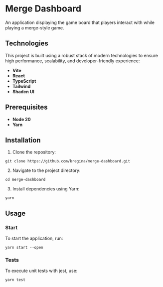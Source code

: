 # Merge Dashboard

An application displaying the game board that players interact with while playing a merge-style game.

## Technologies

This project is built using a robust stack of modern technologies to ensure high performance, scalability, and developer-friendly experience:

- **Vite**
- **React**
- **TypeScript**
- **Tailwind**
- **Shadcn UI**

## Prerequisites

- **Node 20**
- **Yarn**

## Installation

1. Clone the repository:

```
git clone https://github.com/kregina/merge-dashboard.git
```

2. Navigate to the project directory:

```
cd merge-dashboard
```

3. Install dependencies using Yarn:

```
yarn
```

## Usage

### Start

To start the application, run:

```
yarn start --open
```

### Tests

To execute unit tests with jest, use:

```
yarn test
```
